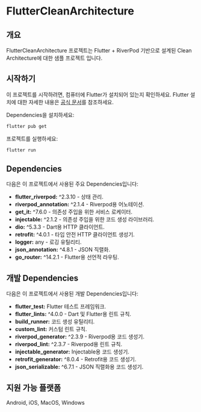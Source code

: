 # FlutterCleanArchitecture

## 개요
FlutterCleanArchitecture 프로젝트는 Flutter + RiverPod 기반으로 설계된 Clean Architecture에 대한 샘플 프로젝트 입니다.  

## 시작하기

이 프로젝트를 시작하려면, 컴퓨터에 Flutter가 설치되어 있는지 확인하세요. Flutter 설치에 대한 자세한 내용은 [공식 문서](https://flutter.dev/docs/get-started/install)를 참조하세요.

Dependencies을 설치하세요:

```bash
flutter pub get
```

프로젝트를 실행하세요:

```bash
flutter run
```

## Dependencies

다음은 이 프로젝트에서 사용된 주요 Dependencies입니다:

- **flutter_riverpod:** ^2.3.10 - 상태 관리.
- **riverpod_annotation:** ^2.1.4 - Riverpod용 어노테이션.
- **get_it:** ^7.6.0 - 의존성 주입을 위한 서비스 로케이터.
- **injectable:** ^2.1.2 - 의존성 주입을 위한 코드 생성 라이브러리.
- **dio:** ^5.3.3 - Dart용 HTTP 클라이언트.
- **retrofit:** ^4.0.1 - 타입 안전 HTTP 클라이언트 생성기.
- **logger:** any - 로깅 유틸리티.
- **json_annotation:** ^4.8.1 - JSON 직렬화.
- **go_router:** ^14.2.1 - Flutter용 선언적 라우팅.

## 개발 Dependencies

다음은 이 프로젝트에서 사용된 개발 Dependencies입니다:

- **flutter_test:** Flutter 테스트 프레임워크.
- **flutter_lints:** ^4.0.0 - Dart 및 Flutter용 린트 규칙.
- **build_runner:** 코드 생성 유틸리티.
- **custom_lint:** 커스텀 린트 규칙.
- **riverpod_generator:** ^2.3.9 - Riverpod용 코드 생성기.
- **riverpod_lint:** ^2.3.7 - Riverpod용 린트 규칙.
- **injectable_generator:** Injectable용 코드 생성기.
- **retrofit_generator:** ^8.0.4 - Retrofit용 코드 생성기.
- **json_serializable:** ^6.7.1 - JSON 직렬화용 코드 생성기.


## 지원 가능 플랫폼
Android, iOS, MacOS, Windows

